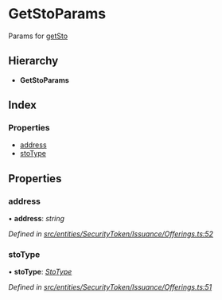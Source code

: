 # GetStoParams

Params for [getSto](../classes/_entities_securitytoken_issuance_offerings_.offerings.md#getsto)

## Hierarchy

* **GetStoParams**

## Index

### Properties

* [address](_entities_securitytoken_issuance_offerings_.getstoparams.md#address)
* [stoType](_entities_securitytoken_issuance_offerings_.getstoparams.md#stotype)

## Properties

### address

• **address**: _string_

_Defined in_ [_src/entities/SecurityToken/Issuance/Offerings.ts:52_](https://github.com/PolymathNetwork/polymath-sdk/blob/e8bbc1e/src/entities/SecurityToken/Issuance/Offerings.ts#L52)

### stoType

• **stoType**: [_StoType_](../enums/_types_index_.stotype.md)

_Defined in_ [_src/entities/SecurityToken/Issuance/Offerings.ts:51_](https://github.com/PolymathNetwork/polymath-sdk/blob/e8bbc1e/src/entities/SecurityToken/Issuance/Offerings.ts#L51)

